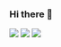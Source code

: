 ### Hi there 👋

<!--
**rashaad-ak/rashaad-ak** is a ✨ _special_ ✨ repository because its `README.md` (this file) appears on your GitHub profile.

Here are some ideas to get you started:

- 🔭 I’m currently working on ...
- 🌱 I’m currently learning ...
- 👯 I’m looking to collaborate on ...
- 🤔 I’m looking for help with ...
- 💬 Ask me about ...
- 📫 How to reach me: ...
- 😄 Pronouns: ...
- ⚡ Fun fact: ...
-->

![](https://komarev.com/ghpvc/?username=rashaad-ak)
![](https://komarev.com/ghpvc/?username=rashaad-ak&color=lightgrey)
![](https://komarev.com/ghpvc/?username=rashaad-ak&style=plastic)
